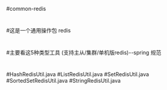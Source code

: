 #common-redis
#
#这是一个通用操作包 redis
#
#
#主要看这5种类型工具 (支持主从/集群/单机版redis)--spring 规范
#
#HashRedisUtil.java
#ListRedisUtil.java
#SetRedisUtil.java
#SortedSetRedisUtil.java
#StringRedisUtil.java
